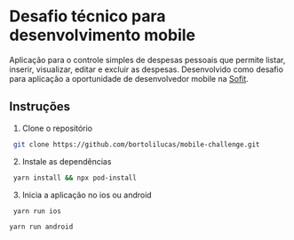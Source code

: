 # Desafio técnico para desenvolvimento mobile

Aplicação para o controle simples de despesas pessoais que permite listar, inserir, visualizar, editar e excluir as despesas. Desenvolvido como desafio para aplicação a oportunidade de desenvolvedor mobile na [Sofit](https://sofit4.com.br).

## Instruções

1. Clone o repositório

```bash
 git clone https://github.com/bortolilucas/mobile-challenge.git
```

2. Instale as dependências

```bash
 yarn install && npx pod-install
```

3. Inicia a aplicação no ios ou android

```bash
 yarn run ios
```

```bash
yarn run android
```
